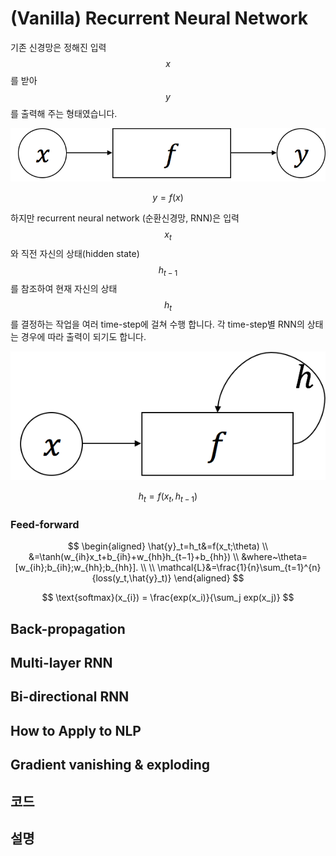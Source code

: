 # \(Vanilla\) Recurrent Neural Network

기존 신경망은 정해진 입력 $$x$$를 받아 $$y$$를 출력해 주는 형태였습니다.

![](/assets/rnn-fc.png)


$$
y=f(x)
$$


하지만 recurrent neural network \(순환신경망, RNN\)은 입력 $$x_t$$와 직전 자신의 상태\(hidden state\) $$h_{t-1}$$를 참조하여 현재 자신의 상태 $$h_t$$를 결정하는 작업을 여러 time-step에 걸쳐 수행 합니다. 각 time-step별 RNN의 상태는 경우에 따라 출력이 되기도 합니다.

![](/assets/rnn-basic.png)


$$
h_t=f(x_t, h_{t-1})
$$

 
### Feed-forward



$$
\begin{aligned}
\hat{y}_t=h_t&=f(x_t;\theta) \\
&=\tanh(w_{ih}x_t+b_{ih}+w_{hh}h_{t−1}+b_{hh}) \\
&where~\theta=[w_{ih};b_{ih};w_{hh};b_{hh}]. \\
\\
\mathcal{L}&=\frac{1}{n}\sum_{t=1}^{n}{loss(y_t,\hat{y}_t)}
\end{aligned}
$$

$$
\text{softmax}(x_{i}) = \frac{exp(x_i)}{\sum_j exp(x_j)}
$$

## Back-propagation

## Multi-layer RNN

## Bi-directional RNN

## How to Apply to NLP

## Gradient vanishing & exploding

## 코드

## 설명



